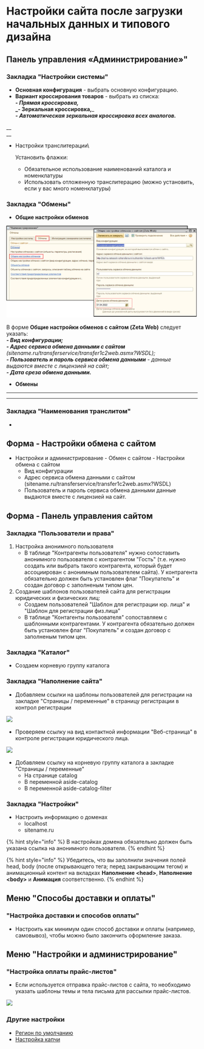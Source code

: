 # Настройки сайта после загрузки начальных данных и типового дизайна

## Панель управления «Администрирование»"

### Закладка "Настройки системы"



* **Основная конфигурация** - выбрать основную конфигурацию.
* **Вариант кроссирования товаров** - выбрать из списка: \
  **- **_**Прямая кроссировка,**_ \
  _**- Зеркальная кроссировка,**_ \
  _**- Автоматическая зеркальная кроссировка всех аналогов.**_

__\
__

*   Настройки транслитерации\


    Установить флажки:

    * Обязательное использование наименований каталога и номенклатуры
    * Использовать отложенную транслитерацию (можно установить, если у вас много номенклатуры)

### Закладка "Обмены"

* **Общие настройки обменов**&#x20;

![Форма Общие настройки обменов с сайтом (Zeta Web)](<../.gitbook/assets/Image 176.png>)

В форме **Общие настройки обменов с сайтом (Zeta Web)** следует указать:\
_**- Вид конфигурации;**_\
_**- Адрес сервиса обмена данными с сайтом** (sitename.ru/transferservice/transfer1c2web.asmx?WSDL);_\
_**- Пользователь и пароль сервиса обмена данными** - данные выдаются вместе с лицензией на сайт;_\
_**- Дата среза обмена данными.**_

* **Обмены**

****

****





###

###

### Закладка "Наименования транслитом"

*

## &#x20;Форма - Настройки обмена с сайтом

* Настройки и администрирование - Обмен с сайтом - Настройки обмена с сайтом
  * Вид конфигурации
  * Адрес сервиса обмена данными с сайтом (sitename.ru/transferservice/transfer1c2web.asmx?WSDL)
  * Пользователь и пароль сервиса обмена данными данные выдаются вместе с лицензией на сайт.

## Форма - Панель управления сайтом

### Закладка "Пользователи и права"

1. Настройка анонимного пользователя
   * В таблице "Контрагенты пользователя" нужно сопоставить анонимного пользователя с контрагентом "Гость" (т.е. нужно создать или выбрать такого контрагента, который будет ассоциирован с анонимным пользователем сайта). У контрагента обязательно должен быть установлен флаг "Покупатель" и создан договор с заполненым типом цен.
2. Создание шаблонов пользователей сайта для регистрации юридических и физических лиц:
   * Создаем пользователей "Шаблон для регистрации юр. лица" и "Шаблон для регистрации физ.лица"
   * В таблице "Контагенты пользователя" сопоставляем с шаблонными контрагентами. У контрагента обязательно должен быть установлен флаг "Покупатель" и создан договор с заполненым типом цен.

### Закладка "Каталог"

* Создаем корневую группу каталога

### Закладка "Наполнение сайта"

* Добавляем ссылки на шаблоны пользователей для регистрации на закладке "Страницы / переменные" в страницу регистрации в контрол регистрации

![](<../.gitbook/assets/image (451).png>)

* Проверяем ссылку на вид контактной информации "Веб-страница" в контроле регистрации юридического лица.

![](<../.gitbook/assets/image (445) (1).png>)

* Добавляем ссылку на корневую группу каталога а закладке "Страницы / переменные"
  * На странице catalog
  * В переменной aside-catalog
  * В переменной aside-catalog-filter

### Закладка "Настройки"

* Настроить информацию о доменах
  * localhost
  * sitename.ru

{% hint style="info" %}
В настройках домена обязательно должен быть указана ссылка на анонимного пользователя.
{% endhint %}

{% hint style="info" %}
Убедитесь, что вы заполнили значения полей head, body (после открывающего тега; перед закрывающим тегом) и анимационный контент на вкладках **Наполнение \<head>**, **Наполнение \<body>** и **Анимация** соответственно.
{% endhint %}

## Меню "Способы доставки и оплаты"

### "Настройка доставки и способов оплаты"

* Настроить как минимум один способ доставки и оплаты (например, самовывоз), чтобы можно было закончить оформление заказа.

## Меню "Настройки и администрирование"

### "Настройка оплаты прайс-листов"

* Если используется отправка прайс-листов с сайта, то необходимо указать шаблоны темы и тела письма для рассылки прайс-листов.

![](<../.gitbook/assets/image (331).png>)

### Другие настройки

* [Регион по умолчанию](../faq/kak-ustanovit-region-po-umolchaniyu.md#kak-ustanovit-region-po-umolchaniyu)
* [Настройка капчи](../faq/kak-nastroit-google-recaptcha.md)
